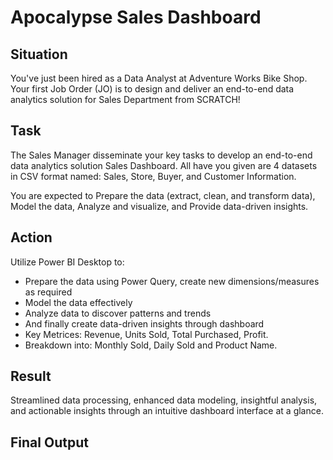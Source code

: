 # Apocalypse Sales Dashboard

## Situation
You've just been hired as a Data Analyst at Adventure Works Bike Shop. Your first Job Order (JO) is to design and deliver an end-to-end data analytics solution for Sales Department from SCRATCH!
## Task
The Sales Manager disseminate your key tasks to develop an end-to-end data analytics solution Sales Dashboard. All have you given are 4 datasets in CSV format named: Sales, Store, Buyer, and Customer Information.

You are expected to Prepare the data (extract, clean, and transform data), Model the data, Analyze and visualize, and Provide data-driven insights.
## Action
Utilize Power BI Desktop to:

* Prepare the data using Power Query, create new dimensions/measures as required
* Model the data effectively
* Analyze data to discover patterns and trends
* And finally create data-driven insights through dashboard
* Key Metrices: Revenue, Units Sold, Total Purchased, Profit.
* Breakdown into: Monthly Sold, Daily Sold and Product Name.
## Result
Streamlined data processing, enhanced data modeling, insightful analysis, and actionable insights through an intuitive dashboard interface at a glance.
## Final Output
